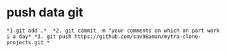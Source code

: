 # push data git 
  `*1.git add .* 
  *2. git commit -m "your comments on which on part work i a day*
  *3. git push https://github.com/sav98aman/mytra-clone-projects.git *`
